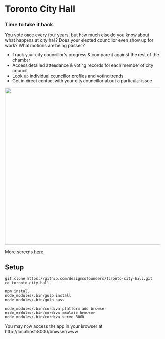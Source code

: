 # Toronto City Hall #
### Time to take it back. ###

You vote once every four years, but how much else do you know about what happens at city hall? Does your elected councillor even show up for work? What motions are being passed?

- Track your city councillor's progress & compare it against the rest of the chamber
- Access detailed attendance & voting records for each member of city council
- Look up individual councillor profiles and voting trends
- Get in direct contact with your city councillor about a particular issue

<img src="https://raw.githubusercontent.com/designcofounders/toronto-city-hall/master/screens/motion_list.png" width="512">

More screens [here](https://github.com/designcofounders/toronto-city-hall/tree/master/screens).

## Setup

```
git clone https://github.com/designcofounders/toronto-city-hall.git
cd toronto-city-hall

npm install
node_modules/.bin/gulp install
node_modules/.bin/gulp sass

node_modules/.bin/cordova platform add browser
node_modules/.bin/cordova emulate browser
node_modules/.bin/cordova serve 8000
```

You may now access the app in your browser at
http://localhost:8000/browser/www
